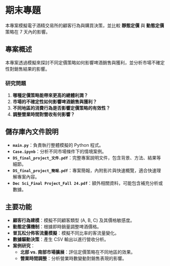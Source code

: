 # 期末專題

本專案模擬電子酒精交易所的顧客行為與購買決策，並比較 **靜態定價** 與 **動態定價** 策略在 7 天內的影響。

## 專案概述

本專案透過模擬來探討不同定價策略如何影響啤酒銷售與獲利，並分析市場不確定性對銷售結果的影響。

### 研究問題

1. **哪種定價策略能帶來更高的總體利潤？**
2. **市場的不確定性如何影響啤酒銷售與獲利？**
3. **不同地區的消費行為是否影響定價策略的有效性？**
4. **調整營業時間對營收有何影響？**

## 儲存庫內文件說明

- **`main.py`**：負責執行整體模擬的 Python 程式。
- **`Case.ipynb`**：分析不同市場條件下的情境案例。
- **`DS_final_project_文件.pdf`**：完整專案說明文件，包含背景、方法、結果等細節。
- **`DS_final_project_簡報.pdf`**：專案簡報，內附影片與快速概覽，適合快速理解專案內容。
- **`Dec Sci_Final Project_Fall 24.pdf`**：額外相關資料，可能包含補充分析或數據。

## 主要功能

- **顧客行為建模**：模擬不同顧客類型 (A, B, C) 及其價格敏感度。
- **動態定價機制**：根據即時銷量調整啤酒價格。
- **普瓦松分佈客流量模擬**：模擬不同比率的客流量變化。
- **數據驅動決策**：產生 CSV 輸出以進行營收分析。
- **案例研究**：
  - **北部 vs. 南部市場擴展**：評估定價策略在不同地區的效果。
  - **營業時間調整**：分析營業時數變動對銷售表現的影響。

